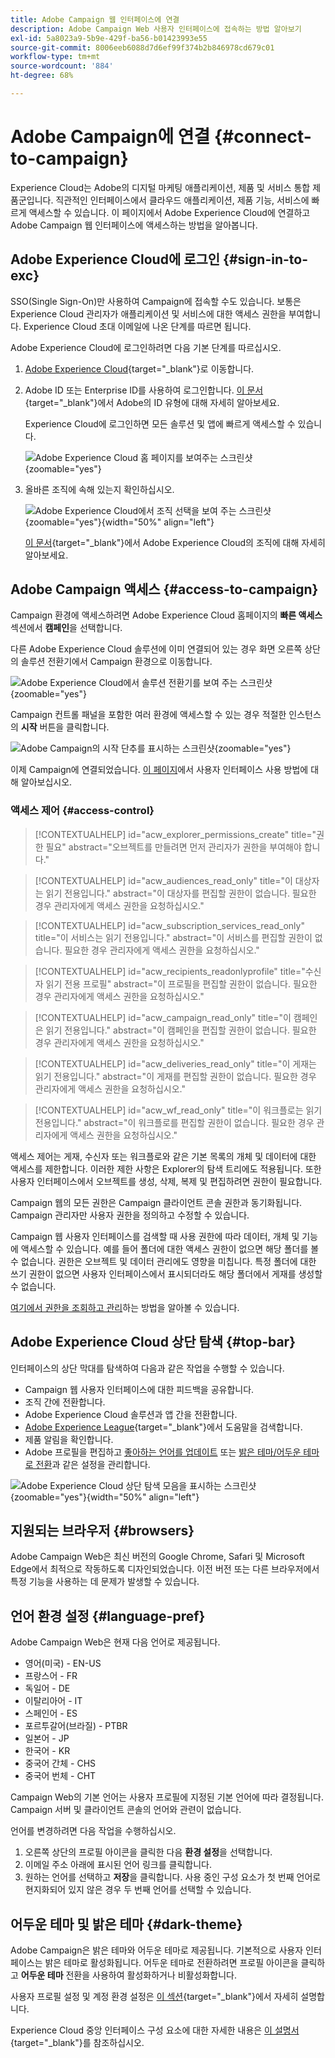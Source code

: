```yaml
---
title: Adobe Campaign 웹 인터페이스에 연결
description: Adobe Campaign Web 사용자 인터페이스에 접속하는 방법 알아보기
exl-id: 5a8023a9-5b9e-429f-ba56-b01423993e55
source-git-commit: 8006eeb6088d7d6ef99f374b2b846978cd679c01
workflow-type: tm+mt
source-wordcount: '884'
ht-degree: 68%

---
```


# Adobe Campaign에 연결 {#connect-to-campaign}

Experience Cloud는 Adobe의 디지털 마케팅 애플리케이션, 제품 및 서비스 통합 제품군입니다. 직관적인 인터페이스에서 클라우드 애플리케이션, 제품 기능, 서비스에 빠르게 액세스할 수 있습니다. 이 페이지에서 Adobe Experience Cloud에 연결하고 Adobe Campaign 웹 인터페이스에 액세스하는 방법을 알아봅니다.

## Adobe Experience Cloud에 로그인 {#sign-in-to-exc}

SSO(Single Sign-On)만 사용하여 Campaign에 접속할 수도 있습니다. 보통은 Experience Cloud 관리자가 애플리케이션 및 서비스에 대한 액세스 권한을 부여합니다. Experience Cloud 초대 이메일에 나온 단계를 따르면 됩니다.

Adobe Experience Cloud에 로그인하려면 다음 기본 단계를 따르십시오.

1. [Adobe Experience Cloud](https://experience.adobe.com/){target="_blank"}로 이동합니다.

1. Adobe ID 또는 Enterprise ID를 사용하여 로그인합니다. [이 문서](https://helpx.adobe.com/kr/enterprise/using/identity.html){target="_blank"}에서 Adobe의 ID 유형에 대해 자세히 알아보세요.

   Experience Cloud에 로그인하면 모든 솔루션 및 앱에 빠르게 액세스할 수 있습니다.

   ![Adobe Experience Cloud 홈 페이지를 보여주는 스크린샷](assets/exc-home.png){zoomable="yes"}

1. 올바른 조직에 속해 있는지 확인하십시오.

   ![Adobe Experience Cloud에서 조직 선택을 보여 주는 스크린샷](assets/exc-orgs.png){zoomable="yes"}{width="50%" align="left"}

   [이 문서](https://experienceleague.adobe.com/docs/core-services/interface/administration/organizations.html?lang=ko){target="_blank"}에서 Adobe Experience Cloud의 조직에 대해 자세히 알아보세요.

## Adobe Campaign 액세스 {#access-to-campaign}

Campaign 환경에 액세스하려면 Adobe Experience Cloud 홈페이지의 **빠른 액세스** 섹션에서 **캠페인**&#x200B;을 선택합니다.

다른 Adobe Experience Cloud 솔루션에 이미 연결되어 있는 경우 화면 오른쪽 상단의 솔루션 전환기에서 Campaign 환경으로 이동합니다.

![Adobe Experience Cloud에서 솔루션 전환기를 보여 주는 스크린샷](assets/solution-switcher.png){zoomable="yes"}

Campaign 컨트롤 패널을 포함한 여러 환경에 액세스할 수 있는 경우 적절한 인스턴스의 **시작** 버튼을 클릭합니다.

![Adobe Campaign의 시작 단추를 표시하는 스크린샷](assets/launch-campaign.png){zoomable="yes"}

이제 Campaign에 연결되었습니다. [이 페이지](user-interface.md)에서 사용자 인터페이스 사용 방법에 대해 알아보십시오.

### 액세스 제어 {#access-control}

>[!CONTEXTUALHELP]
>id="acw_explorer_permissions_create"
>title="권한 필요"
>abstract="오브젝트를 만들려면 먼저 관리자가 권한을 부여해야 합니다."

>[!CONTEXTUALHELP]
>id="acw_audiences_read_only"
>title="이 대상자는 읽기 전용입니다."
>abstract="이 대상자를 편집할 권한이 없습니다. 필요한 경우 관리자에게 액세스 권한을 요청하십시오."

>[!CONTEXTUALHELP]
>id="acw_subscription_services_read_only"
>title="이 서비스는 읽기 전용입니다."
>abstract="이 서비스를 편집할 권한이 없습니다. 필요한 경우 관리자에게 액세스 권한을 요청하십시오."

>[!CONTEXTUALHELP]
>id="acw_recipients_readonlyprofile"
>title="수신자 읽기 전용 프로필"
>abstract="이 프로필을 편집할 권한이 없습니다. 필요한 경우 관리자에게 액세스 권한을 요청하십시오."

>[!CONTEXTUALHELP]
>id="acw_campaign_read_only"
>title="이 캠페인은 읽기 전용입니다."
>abstract="이 캠페인을 편집할 권한이 없습니다. 필요한 경우 관리자에게 액세스 권한을 요청하십시오."

>[!CONTEXTUALHELP]
>id="acw_deliveries_read_only"
>title="이 게재는 읽기 전용입니다."
>abstract="이 게재를 편집할 권한이 없습니다. 필요한 경우 관리자에게 액세스 권한을 요청하십시오."

>[!CONTEXTUALHELP]
>id="acw_wf_read_only"
>title="이 워크플로는 읽기 전용입니다."
>abstract="이 워크플로를 편집할 권한이 없습니다. 필요한 경우 관리자에게 액세스 권한을 요청하십시오."

액세스 제어는 게재, 수신자 또는 워크플로와 같은 기본 목록의 개체 및 데이터에 대한 액세스를 제한합니다. 이러한 제한 사항은 Explorer의 탐색 트리에도 적용됩니다. 또한 사용자 인터페이스에서 오브젝트를 생성, 삭제, 복제 및 편집하려면 권한이 필요합니다.

Campaign 웹의 모든 권한은 Campaign 클라이언트 콘솔 권한과 동기화됩니다. Campaign 관리자만 사용자 권한을 정의하고 수정할 수 있습니다.

Campaign 웹 사용자 인터페이스를 검색할 때 사용 권한에 따라 데이터, 개체 및 기능에 액세스할 수 있습니다. 예를 들어 폴더에 대한 액세스 권한이 없으면 해당 폴더를 볼 수 없습니다. 권한은 오브젝트 및 데이터 관리에도 영향을 미칩니다. 특정 폴더에 대한 쓰기 권한이 없으면 사용자 인터페이스에서 표시되더라도 해당 폴더에서 게재를 생성할 수 없습니다.

[여기에서 권한을 조회하고 관리](permissions.md)하는 방법을 알아볼 수 있습니다.

## Adobe Experience Cloud 상단 탐색 {#top-bar}

인터페이스의 상단 막대를 탐색하여 다음과 같은 작업을 수행할 수 있습니다.

* Campaign 웹 사용자 인터페이스에 대한 피드백을 공유합니다.
* 조직 간에 전환합니다.
* Adobe Experience Cloud 솔루션과 앱 간을 전환합니다.
* [Adobe Experience League](https://experienceleague.adobe.com/docs/?lang=ko){target="_blank"}에서 도움말을 검색합니다.
* 제품 알림을 확인합니다.
* Adobe 프로필을 편집하고 [좋아하는 언어를 업데이트](#language-pref) 또는 [밝은 테마/어두운 테마로 전환](#dark-theme)과 같은 설정을 관리합니다.

![Adobe Experience Cloud 상단 탐색 모음을 표시하는 스크린샷](assets/do-not-localize/unified-shell.png){zoomable="yes"}{width="50%" align="left"}

## 지원되는 브라우저 {#browsers}

Adobe Campaign Web은 최신 버전의 Google Chrome, Safari 및 Microsoft Edge에서 최적으로 작동하도록 디자인되었습니다. 이전 버전 또는 다른 브라우저에서 특정 기능을 사용하는 데 문제가 발생할 수 있습니다.

## 언어 환경 설정 {#language-pref}

Adobe Campaign Web은 현재 다음 언어로 제공됩니다.

* 영어(미국) - EN-US
* 프랑스어 - FR
* 독일어 - DE
* 이탈리아어 - IT
* 스페인어 - ES
* 포르투갈어(브라질) - PTBR
* 일본어 - JP
* 한국어 - KR
* 중국어 간체 - CHS
* 중국어 번체 - CHT

Campaign Web의 기본 언어는 사용자 프로필에 지정된 기본 언어에 따라 결정됩니다. Campaign 서버 및 클라이언트 콘솔의 언어와 관련이 없습니다.

언어를 변경하려면 다음 작업을 수행하십시오.

1. 오른쪽 상단의 프로필 아이콘을 클릭한 다음 **환경 설정**&#x200B;을 선택합니다.
1. 이메일 주소 아래에 표시된 언어 링크를 클릭합니다.
1. 원하는 언어를 선택하고 **저장**&#x200B;을 클릭합니다. 사용 중인 구성 요소가 첫 번째 언어로 현지화되어 있지 않은 경우 두 번째 언어를 선택할 수 있습니다.


## 어두운 테마 및 밝은 테마 {#dark-theme}

Adobe Campaign은 밝은 테마와 어두운 테마로 제공됩니다. 기본적으로 사용자 인터페이스는 밝은 테마로 활성화됩니다. 어두운 테마로 전환하려면 프로필 아이콘을 클릭하고 **어두운 테마** 전환을 사용하여 활성화하거나 비활성화합니다.

사용자 프로필 설정 및 계정 환경 설정은 [이 섹션](https://experienceleague.adobe.com/docs/core-services/interface/experience-cloud.html?lang=ko#preferences){target="_blank"}에서 자세히 설명합니다.

Experience Cloud 중앙 인터페이스 구성 요소에 대한 자세한 내용은 [이 설명서](https://experienceleague.adobe.com/docs/core-services/interface/experience-cloud.html?lang=ko){target="_blank"}를 참조하십시오.